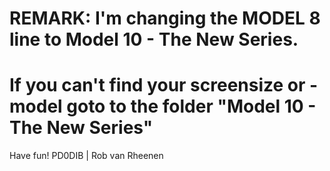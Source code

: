 # REMARK: I'm changing the MODEL 8 line to Model 10 - The New Series. 

# If you can't find your screensize or -model goto to the folder "Model 10 - The New Series"

Have fun! PD0DIB | Rob van Rheenen


